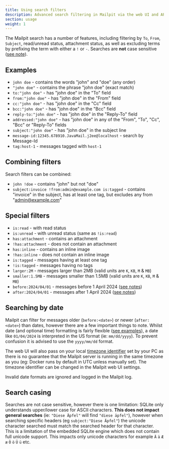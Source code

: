 ```yaml
---
title: Using search filters
description: Advanced search filtering in Mailpit via the web UI and API
section: usage
weight: 1
---
```


The Mailpit search has a number of features, including filtering by `To`, `From`, `Subject`, read/unread status, attachment status, as well as excluding terms by prefixing the term with either a `!` or `-`. Searches are **not** case sensitive ([see note](#search-casing)).

## Examples

-   `john doe` - contains the words "john" and "doe" (any order)
-   `"john doe"` - contains the phrase "john doe" (exact match)
-   `to:"john doe"` - has "john doe" in the "To" field
-   `from:"john doe"` - has "john doe" in the "From" field
-   `cc:"john doe"` - has "john doe" in the "Cc" field
-   `bcc:"john doe"` - has "john doe" in the "Bcc" field
-   `reply-to:"john doe"` - has "john doe" in the "Reply-To" field
-   `addressed:"john doe"` - has "john doe" in any of the "From", "To", "Cc", "Bcc" or "Reply-To" fields
-   `subject:"john doe"` - has "john doe" in the subject line
-   `message-id:12345.678910.JavaMail.j2ee@localhost` - search by Message-Id
-   `tag:host-1` - messages tagged with `host-1`

## Combining filters

Search filters can be combined:

-   `john !doe` - contains "john" but not "doe"
-   `subject:invoice !from:admin@example.com is:tagged` - contains "invoice" in the subject, has at least one tag, but excludes any from "admin@example.com"

## Special filters

-   `is:read` - with read status
-   `is:unread` - with unread status (same as `!is:read`)
-   `has:attachment` - contains an attachment
-   `!has:attachment` - does not contain an attachment
-   `has:inline` - contains an inline image
-   `!has:inline` - does not contain an inline image
-   `is:tagged` - messages having at least one tag
-   `!is:tagged` - messages having no tags
-   `larger:2M` - messages larger than 2MB (valid units are `K`, `KB`, `M` & `MB`)
-   `smaller:1.5MB` - messages smaller than 1.5MB (valid units are `K`, `KB`, `M` & `MB`)
-   `before:2024/04/01` - messages before 1 April 2024 ([see notes](#searching-by-date))
-   `after:2024/04/01` - messages after 1 April 2024 ([see notes](#searching-by-date))

## Searching by date

Mailpit can filter for messages older (`before:<date>`) or newer (`after:<date>`) than dates, however there are a few important things to note. Whilst date (and optional time) formatting is fairly flexible ([see examples](https://github.com/araddon/dateparse?tab=readme-ov-file#extended-example)), a date like `01/04/2024` is interpreted in the US format (ie: `mm/dd/yyyy`). To prevent confusion it is advised to use the `yyyy/mm/dd` format.

The web UI will also pass on your local [timezone identifier](https://en.wikipedia.org/wiki/List_of_tz_database_time_zones) set by your PC as there is no guarantee that the Mailpit server is running in the same timezone as you (eg: Docker runs by default in UTC unless manually set).
The timezone identifier can be changed in the Mailpit web UI settings.

Invalid date formats are ignored and logged in the Mailpit log.

## Search casing

Searches are not case sensitive, however there is one limitation: SQLite only understands upper/lower case for ASCII characters. **This does not impact general searches** (ie: `"Diese Äpfel"` will find `"diese äpfel"`), however when searching specific headers (eg `subject:"Diese Äpfel"`) the unicode character searched must match the searched header for that character. This is a limitation of the embedded SQLite engine which does not contain full unicode support. This impacts only unicode characters for example `Ä` `ä` `Æ` `æ` `Ö` `ö` `Ü` `ü` etc.
